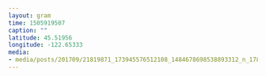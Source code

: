 ```yaml
---
layout: gram
time: 1505919507
caption: ""
latitude: 45.51956
longitude: -122.65333
media:
- media/posts/201709/21819871_173945576512108_1484678698538893312_n_17886532144118007.jpg
---
```

